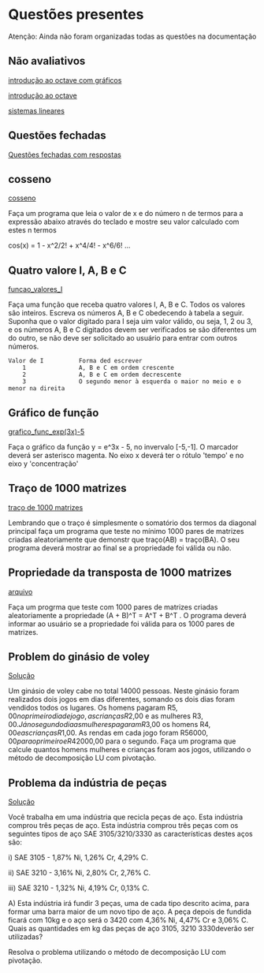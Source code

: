 # Questões presentes

Atenção: Ainda não foram organizadas todas as questões na documentação

## Não avaliativos
[introdução ao octave com gráficos](https://github.com/iamdiegosanches/analise_numerica/tree/main/Questionarios/parte1/Introducao_ao_octave_graficos_n_avaliativo)

[introdução ao octave](https://github.com/iamdiegosanches/analise_numerica/tree/main/Questionarios/parte1/Introducao_ao_octave_n_avaliativo)

[sistemas lineares](https://github.com/iamdiegosanches/analise_numerica/tree/main/Questionarios/parte1/sistemas_lineares_n_avaliativo)

## Questões fechadas

[Questões fechadas com respostas](https://github.com/iamdiegosanches/analise_numerica/tree/main/Questionarios/parte1/questoes_fechadas)

## cosseno
[cosseno](https://github.com/iamdiegosanches/analise_numerica/tree/main/Questionarios/parte1/cosseno)

Faça um programa que leia o valor de x e do número n de termos para a expressão abaixo através do teclado e mostre seu valor calculado com estes n termos

cos(x) = 1 - x^2/2! + x^4/4! - x^6/6! ...

## Quatro valore I, A, B e C

[funcao_valores_I](https://github.com/iamdiegosanches/analise_numerica/blob/main/Questionarios/parte1/funcao_valores_I/README.md)

Faça uma função que receba quatro valores I, A, B e C. Todos os valores são inteiros. Escreva os números A, B e C obedecendo à tabela a seguir. Suponha que o valor digitado para I seja uim valor válido, ou seja, 1, 2 ou 3, e os números A, B e C digitados devem ser verificados se são diferentes um do outro, se não deve ser solicitado ao usuário para entrar com outros números.


	Valor de I			Forma ded escrever
	    1				A, B e C em ordem crescente
	    2				A, B e C em ordem decrescente
	    3				O segundo menor à esquerda o maior no meio e o menor na direita

## Gráfico de função

[grafico_func_exp(3x)-5](https://github.com/iamdiegosanches/analise_numerica/tree/main/Questionarios/parte1/grafico_func_exp(3x)-5)

Faça o gráfico da função y = e^3x - 5, no invervalo [-5,-1]. O marcador deverá ser asterisco magenta. No eixo x deverá ter o rótulo 'tempo' e no eixo y 'concentração'

## Traço de 1000 matrizes

[traço de 1000 matrizes](https://github.com/iamdiegosanches/analise_numerica/tree/main/Questionarios/parte1/traco_1000_matrizes)

Lembrando que o traço é simplesmente o somatório dos termos da diagonal principal faça um programa que teste no mínimo 1000 pares de matrizes criadas aleatoriamente que demonstr que traço(AB) = traço(BA). O seu programa deverá mostrar ao final se a propriedade foi válida ou não.

## Propriedade da transposta de 1000 matrizes

[arquivo](https://github.com/iamdiegosanches/analise_numerica/tree/main/Questionarios/parte1/verificar_propriedade_transposta)

Faça um progrma que teste com 1000 pares de matrizes criadas aleatoriamente a propriedade (A + B)^T = A^T + B^T . O programa deverá informar ao usuário se a propriedade foi válida para os 1000 pares de matrizes.

## Problem do ginásio de voley

[Solução](https://github.com/iamdiegosanches/analise_numerica/tree/main/Questionarios/parte1/voley_sistema)

Um ginásio de voley cabe no total 14000 pessoas. Neste ginásio foram realizados dois jogos em dias diferentes, somando os dois dias foram vendidos todos os lugares. Os homens pagaram R$5,00 no primeiro dia de jogo, as crianças R$2,00 e as mulheres R$3,00. Já no segundo dia as mulheres pagaram R$3,00 os homens R$4,00 e as crianças R$1,00. As rendas em cada jogo foram R$56000,00 para o primeiro e R$42000,00 para o segundo. Faça um programa que calcule quantos homens mulheres e crianças foram aos jogos, utilizando o método de decomposição LU com pivotação.

## Problema da indústria de peças

[Solução](https://github.com/iamdiegosanches/analise_numerica/tree/main/Questionarios/parte1/industria_de_pecas)

Você trabalha em uma indústria que recicla peças de aço. Esta indústria comprou três peças de aço. Esta indústria comprou três peças com os seguintes tipos de aço SAE 3105/3210/3330 as características destes aços são:

i) SAE 3105 - 1,87% Ni, 1,26% Cr, 4,29% C.

ii) SAE 3210 - 3,16% Ni, 2,80% Cr, 2,76% C. 

iii) SAE 3210 - 1,32% Ni, 4,19% Cr, 0,13% C.

A) Esta indústria irá fundir 3 peças, uma de cada tipo descrito acima, para formar uma barra maior de um novo tipo de aço. A peça depois de fundida ficará com 10kg e o aço será o 3420 com 4,36% Ni, 4,47% Cr e 3,06% C. Quais as quantidades em kg das peças de aço 3105, 3210 3330deverão ser utilizadas?

Resolva o problema utilizando o método de decomposição LU com pivotação.
